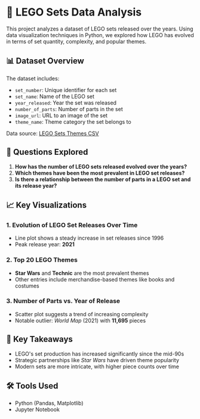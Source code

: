# 🧱 LEGO Sets Data Analysis

This project analyzes a dataset of LEGO sets released over the years. Using data visualization techniques in Python, we explored how LEGO has evolved in terms of set quantity, complexity, and popular themes.

## 📊 Dataset Overview

The dataset includes:
- `set_number`: Unique identifier for each set
- `set_name`: Name of the LEGO set
- `year_released`: Year the set was released
- `number_of_parts`: Number of parts in the set
- `image_url`: URL to an image of the set
- `theme_name`: Theme category the set belongs to

Data source: [LEGO Sets Themes CSV](https://raw.githubusercontent.com/cheribeda/datamining/main/LEGO_Sets%20_Themes%20.csv)

## 🧩 Questions Explored

1. **How has the number of LEGO sets released evolved over the years?**
2. **Which themes have been the most prevalent in LEGO set releases?**
3. **Is there a relationship between the number of parts in a LEGO set and its release year?**

## 📈 Key Visualizations

### 1. Evolution of LEGO Set Releases Over Time
- Line plot shows a steady increase in set releases since 1996
- Peak release year: **2021**

### 2. Top 20 LEGO Themes
- **Star Wars** and **Technic** are the most prevalent themes
- Other entries include merchandise-based themes like books and costumes

### 3. Number of Parts vs. Year of Release
- Scatter plot suggests a trend of increasing complexity
- Notable outlier: *World Map* (2021) with **11,695** pieces

## 🧠 Key Takeaways

- LEGO's set production has increased significantly since the mid-90s
- Strategic partnerships like *Star Wars* have driven theme popularity
- Modern sets are more intricate, with higher piece counts over time

## 🛠 Tools Used

- Python (Pandas, Matplotlib)
- Jupyter Notebook

